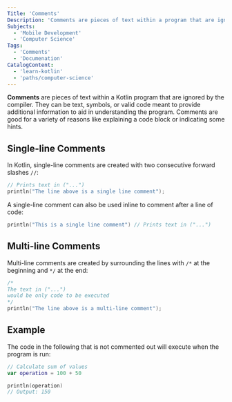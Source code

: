 ```yaml
---
Title: 'Comments'
Description: 'Comments are pieces of text within a program that are ignored by the compiler but provide information meant to aid with understanding the code.'
Subjects:
  - 'Mobile Development'
  - 'Computer Science'
Tags:
  - 'Comments'
  - 'Documenation'
CatalogContent:
  - 'learn-kotlin'
  - 'paths/computer-science'
---
```


**Comments** are pieces of text within a Kotlin program that are ignored by the compiler. They can be text, symbols, or valid code meant to provide additional information to aid in understanding the program. Comments are good for a variety of reasons like explaining a code block or indicating some hints.

## Single-line Comments

In Kotlin, single-line comments are created with two consecutive forward slashes `//`:

```kotlin
// Prints text in ("...")
println("The line above is a single line comment");
```

A single-line comment can also be used inline to comment after a line of code:

```kotlin
println("This is a single line comment") // Prints text in ("...")
```

## Multi-line Comments

Multi-line comments are created by surrounding the lines with `/*` at the beginning and `*/` at the end:

```kotlin
/*
The text in ("...")
would be only code to be executed
*/
println("The line above is a multi-line comment");
```

## Example

The code in the following that is not commented out will execute when the program is run:

```kotlin
// Calculate sum of values
var operation = 100 + 50

println(operation)
// Output: 150
```

